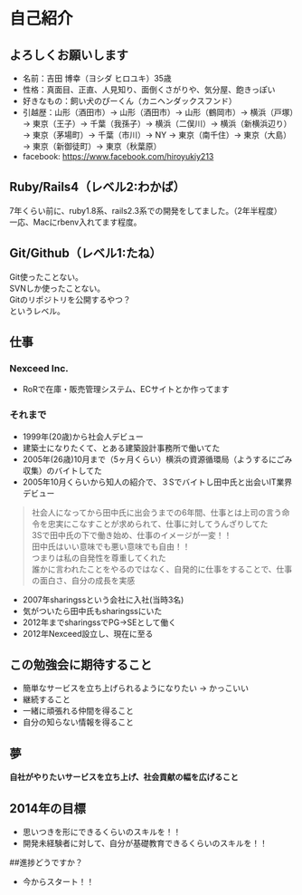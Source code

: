 # 自己紹介
## よろしくお願いします
- 名前：吉田 博幸（ヨシダ ヒロユキ）35歳
- 性格：真面目、正直、人見知り、面倒くさがりや、気分屋、飽きっぽい
- 好きなもの：飼い犬のぴーくん（カニヘンダックスフンド）
- 引越歴：山形（酒田市）→ 山形（酒田市）→ 山形（鶴岡市）→ 横浜（戸塚）→ 東京（王子）→ 千葉（我孫子）→ 横浜（二俣川）→ 横浜（新横浜辺り）→ 東京（茅場町）→ 千葉（市川）→ NY → 東京（南千住）→ 東京（大島）→ 東京（新御徒町）→ 東京（秋葉原）
- facebook: https://www.facebook.com/hiroyukiy213

## Ruby/Rails4（レベル2:わかば）
7年くらい前に、ruby1.8系、rails2.3系での開発をしてました。（2年半程度）  
一応、Macにrbenv入れてます程度。

## Git/Github（レベル1:たね）
Git使ったことない。  
SVNしか使ったことない。  
Gitのリポジトリを公開するやつ？  
というレベル。


## 仕事
### Nexceed Inc.
- RoRで在庫・販売管理システム、ECサイトとか作ってます

### それまで
- 1999年(20歳)から社会人デビュー
- 建築士になりたくて、とある建築設計事務所で働いてた
- 2005年(26歳)10月まで（5ヶ月くらい）横浜の資源循環局（ようするにごみ収集）のバイトしてた
- 2005年10月くらいから知人の紹介で、３Sでバイトし田中氏と出会いIT業界デビュー

> 社会人になってから田中氏に出会うまでの6年間、仕事とは上司の言う命令を忠実にこなすことが求められて、仕事に対してうんざりしてた  
> 3Sで田中氏の下で働き始め、仕事のイメージが一変！！  
> 田中氏はいい意味でも悪い意味でも自由！！  
> つまりは私の自発性を尊重してくれた  
> 誰かに言われたことをやるのではなく、自発的に仕事をすることで、仕事の面白さ、自分の成長を実感  

- 2007年sharingssという会社に入社(当時3名)
- 気がついたら田中氏もsharingssにいた
- 2012年までsharingssでPG→SEとして働く
- 2012年Nexceed設立し、現在に至る


## この勉強会に期待すること
- 簡単なサービスを立ち上げられるようになりたい → かっこいい
- 継続すること
- 一緒に頑張れる仲間を得ること
- 自分の知らない情報を得ること


## 夢
**自社がやりたいサービスを立ち上げ、社会貢献の幅を広げること**

## 2014年の目標
- 思いつきを形にできるくらいのスキルを！！
- 開発未経験者に対して、自分が基礎教育できるくらいのスキルを！！


##進捗どうですか？
- 今からスタート！！


